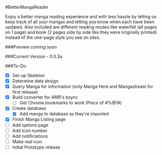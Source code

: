 #BetterMangaReader

Enjoy a better manga reading experience and with less hassle by letting us keep track of all your mangas and letting you know when each have been updated. Also included are different reading modes like waterfall (all pages on 1 page) and book (2 pages side by side like they were originally printed) instead of the one-page style you see on sites.

###Preview
*coming soon*

###Current Version - 0.0.3a

###To-Do
- [x] Set-up Skeleton
- [x] Determine data design
- [x] Query Manga for information (only Manga Here and Mangastream for first release)
- [x] Build converter for AMR's bsync
	- [ ] Get Chrome.bookmarks to work (Piece of #%@!#)
- [x] Create database
	- [x] Add manga to database as they're imported
- [x] Finish Manga Listing page
- [ ] Add options page
- [ ] Add Icon number
- [ ] Add notificiations
- [ ] Make real icon
- [ ] Initial Prototype release
